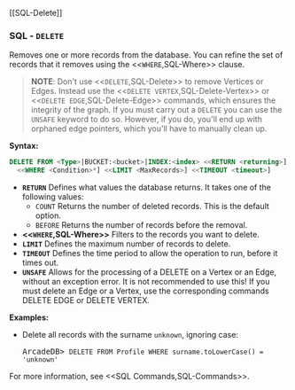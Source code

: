 [[SQL-Delete]]
### SQL - `DELETE`

Removes one or more records from the database.  You can refine the set of records that it removes using the <<`WHERE`,SQL-Where>> clause.

>**NOTE**: Don't use <<`DELETE`,SQL-Delete>> to remove Vertices or Edges. Instead use the <<`DELETE VERTEX`,SQL-Delete-Vertex>> or <<`DELETE EDGE`,SQL-Delete-Edge>> commands, which ensures the integrity of the graph. If you must carry out a `DELETE` you can use the `UNSAFE` keyword to do so. However, if you do, you'll end up with orphaned edge pointers, which you'll have to manually clean up.

**Syntax:**

```sql
DELETE FROM <Type>|BUCKET:<bucket>|INDEX:<index> <<RETURN <returning>]
  <<WHERE <Condition>*] <<LIMIT <MaxRecords>] <<TIMEOUT <timeout>]
```
- **`RETURN`** Defines  what values the database returns.  It takes one of the following values:
  - `COUNT` Returns the number of deleted records.  This is the default option.
  - `BEFORE` Returns the number of records before the removal.
- **<<`WHERE`,SQL-Where>>** Filters to the records you want to delete.
- **`LIMIT`** Defines the maximum number of records to delete.
- **`TIMEOUT`** Defines the time period to allow the operation to run, before it times out.
- **`UNSAFE`** Allows for the processing of a DELETE on a Vertex or an Edge, without an exception error. It is not recommended to use this! If you must delete an Edge or a Vertex, use the corresponding commands DELETE EDGE or DELETE VERTEX.   

**Examples:**

- Delete all records with the surname `unknown`, ignoring case:

  <pre>
  ArcadeDB> <code type="lang-sql userinput">DELETE FROM Profile WHERE surname.toLowerCase() = 'unknown'</code>
  </pre>

For more information, see <<SQL Commands,SQL-Commands>>.


